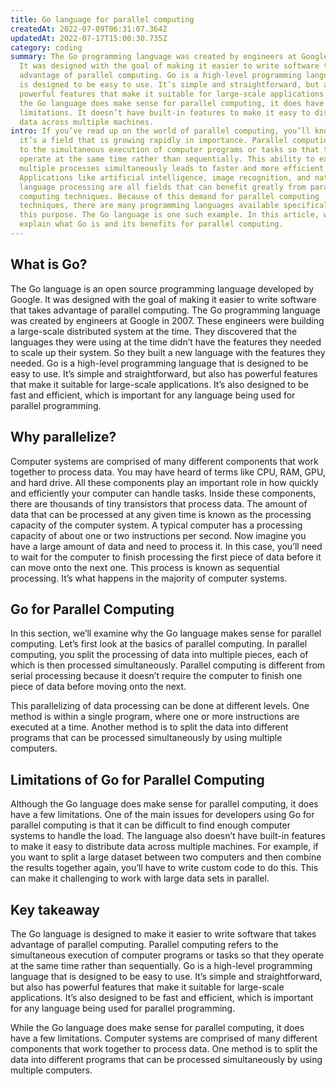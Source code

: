```yaml
---
title: Go language for parallel computing
createdAt: 2022-07-09T06:31:07.364Z
updatedAt: 2022-07-17T15:00:30.735Z
category: coding
summary: The Go programming language was created by engineers at Google in 2007.
  It was designed with the goal of making it easier to write software that takes
  advantage of parallel computing. Go is a high-level programming language that
  is designed to be easy to use. It’s simple and straightforward, but also has
  powerful features that make it suitable for large-scale applications. While
  the Go language does make sense for parallel computing, it does have a few
  limitations. It doesn’t have built-in features to make it easy to distribute
  data across multiple machines.
intro: If you’ve read up on the world of parallel computing, you’ll know that
  it’s a field that is growing rapidly in importance. Parallel computing refers
  to the simultaneous execution of computer programs or tasks so that they
  operate at the same time rather than sequentially. This ability to execute
  multiple processes simultaneously leads to faster and more efficient results.
  Applications like artificial intelligence, image recognition, and natural
  language processing are all fields that can benefit greatly from parallel
  computing techniques. Because of this demand for parallel computing
  techniques, there are many programming languages available specifically for
  this purpose. The Go language is one such example. In this article, we will
  explain what Go is and its benefits for parallel computing.
---
```


## What is Go?

The Go language is an open source programming language developed by Google. It was designed with the goal of making it easier to write software that takes advantage of parallel computing.
The Go programming language was created by engineers at Google in 2007. These engineers were building a large-scale distributed system at the time. They discovered that the languages they were using at the time didn’t have the features they needed to scale up their system. So they built a new language with the features they needed.
Go is a high-level programming language that is designed to be easy to use. It’s simple and straightforward, but also has powerful features that make it suitable for large-scale applications. It’s also designed to be fast and efficient, which is important for any language being used for parallel programming.

## Why parallelize?

Computer systems are comprised of many different components that work together to process data. You may have heard of terms like CPU, RAM, GPU, and hard drive. All these components play an important role in how quickly and efficiently your computer can handle tasks. Inside these components, there are thousands of tiny transistors that process data.
The amount of data that can be processed at any given time is known as the processing capacity of the computer system. A typical computer has a processing capacity of about one or two instructions per second.
Now imagine you have a large amount of data and need to process it. In this case, you’ll need to wait for the computer to finish processing the first piece of data before it can move onto the next one. This process is known as sequential processing. It’s what happens in the majority of computer systems.

## Go for Parallel Computing

In this section, we’ll examine why the Go language makes sense for parallel computing. Let’s first look at the basics of parallel computing.
In parallel computing, you split the processing of data into multiple pieces, each of which is then processed simultaneously. Parallel computing is different from serial processing because it doesn’t require the computer to finish one piece of data before moving onto the next.

This parallelizing of data processing can be done at different levels. One method is within a single program, where one or more instructions are executed at a time. Another method is to split the data into different programs that can be processed simultaneously by using multiple computers.

## Limitations of Go for Parallel Computing

Although the Go language does make sense for parallel computing, it does have a few limitations. One of the main issues for developers using Go for parallel computing is that it can be difficult to find enough computer systems to handle the load.
The language also doesn’t have built-in features to make it easy to distribute data across multiple machines.
For example, if you want to split a large dataset between two computers and then combine the results together again, you’ll have to write custom code to do this. This can make it challenging to work with large data sets in parallel.

## Key takeaway

The Go language is designed to make it easier to write software that takes advantage of parallel computing. Parallel computing refers to the simultaneous execution of computer programs or tasks so that they operate at the same time rather than sequentially.
Go is a high-level programming language that is designed to be easy to use. It’s simple and straightforward, but also has powerful features that make it suitable for large-scale applications. It’s also designed to be fast and efficient, which is important for any language being used for parallel programming.

While the Go language does make sense for parallel computing, it does have a few limitations. Computer systems are comprised of many different components that work together to process data. One method is to split the data into different programs that can be processed simultaneously by using multiple computers.
